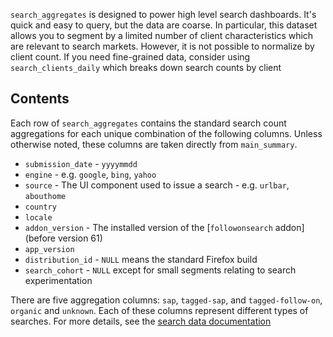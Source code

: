 `search_aggregates` is designed to power high level search dashboards.
It's quick and easy to query, but the data are coarse.
In particular, this dataset allows you to segment
by a limited number of client characteristics which are relevant to search markets.
However, it is not possible to normalize by client count.
If you need fine-grained data, consider using `search_clients_daily`
which breaks down search counts by client

## Contents

Each row of `search_aggregates` contains
the standard search count aggregations
for each unique combination of the following columns.
Unless otherwise noted, these columns are taken directly from `main_summary`.

* `submission_date` - `yyyymmdd`
* `engine` - e.g. `google`, `bing`, `yahoo`
* `source` - The UI component used to issue a search - e.g. `urlbar`, `abouthome`
* `country`
* `locale`
* `addon_version` - The installed version of the [`followonsearch` addon] (before version 61)
* `app_version`
* `distribution_id` - `NULL` means the standard Firefox build
* `search_cohort` - `NULL` except for small segments relating to search experimentation

There are five aggregation columns:
`sap`, `tagged-sap`, and `tagged-follow-on`, `organic` and `unknown`.
Each of these columns represent different types of searches.
For more details, see the [search data documentation]

<!--
#### Further Reading
-->

[followonsearch addon]: https://github.com/mozilla/followonsearch
[search data documentation]: ../../search.md
